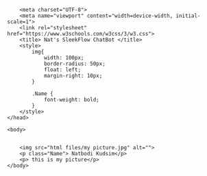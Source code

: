 <!DOCTYPE html>
<html lang="en">
    <head>

        <meta charset="UTF-8">
        <meta name="viewport" content="width=device-width, initial-scale=1">
        <link rel="stylesheet" href="https://www.w3schools.com/w3css/3/w3.css">
        <title> Nat's SleekFlow ChatBot </title>
        <style>
            img{
                width: 100px;
                border-radius: 50px;   
                float: left;
                margin-right: 10px;
            }

            .Name {
                font-weight: bold;
            }
        </style>
    </head>

    <body>
        

        <img src="html files/my picture.jpg" alt="">
        <p class="Name"> Natbodi Kudsim</p>
        <p> this is my picture</p>
    </body>

























</html>
